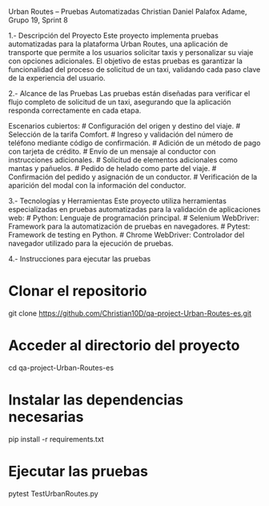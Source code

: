 Urban Routes – Pruebas Automatizadas
Christian Daniel Palafox Adame, Grupo 19, Sprint 8

1.- Descripción del Proyecto
  Este proyecto implementa pruebas automatizadas para la plataforma Urban Routes, una aplicación de transporte que permite a los usuarios solicitar taxis y personalizar su viaje con opciones   adicionales.
  El objetivo de estas pruebas es garantizar la funcionalidad del proceso de solicitud de un taxi, validando cada paso clave de la experiencia del usuario.

2.- Alcance de las Pruebas
  Las pruebas están diseñadas para verificar el flujo completo de solicitud de un taxi, asegurando que la aplicación responda correctamente en cada etapa.

  Escenarios cubiertos:
    # Configuración del origen y destino del viaje.
    # Selección de la tarifa Comfort.
    # Ingreso y validación del número de teléfono mediante código de confirmación.
    # Adición de un método de pago con tarjeta de crédito.
    # Envío de un mensaje al conductor con instrucciones adicionales.
    # Solicitud de elementos adicionales como mantas y pañuelos.
    # Pedido de helado como parte del viaje.
    # Confirmación del pedido y asignación de un conductor.
    # Verificación de la aparición del modal con la información del conductor.

3.- Tecnologías y Herramientas
  Este proyecto utiliza herramientas especializadas en pruebas automatizadas para la validación de aplicaciones web:
    # Python: Lenguaje de programación principal.
    # Selenium WebDriver: Framework para la automatización de pruebas en navegadores.
    # Pytest: Framework de testing en Python.
    # Chrome WebDriver: Controlador del navegador utilizado para la ejecución de pruebas.

4.- Instrucciones para ejecutar las pruebas
  # Clonar el repositorio
  git clone https://github.com/Christian10D/qa-project-Urban-Routes-es.git
  # Acceder al directorio del proyecto
  cd qa-project-Urban-Routes-es
  # Instalar las dependencias necesarias
  pip install -r requirements.txt
  # Ejecutar las pruebas
  pytest TestUrbanRoutes.py
